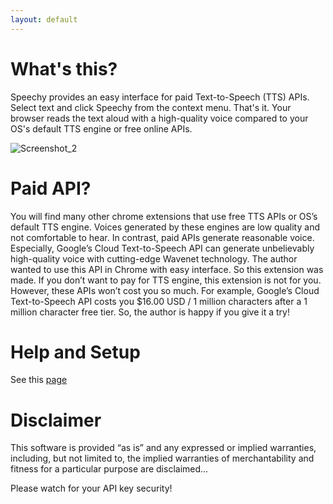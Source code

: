 ```yaml
---
layout: default
---
```


# What's this?

Speechy provides an easy interface for paid Text-to-Speech (TTS) APIs.
Select text and click Speechy from the context menu. That's it. Your browser reads the text aloud with a high-quality voice compared to your OS's default TTS engine or free online APIs.

![Screenshot_2](/images/screenshot_2.png)

# Paid API?

You will find many other chrome extensions that use free TTS APIs or OS’s default TTS engine. Voices generated by these engines are low quality and not comfortable to hear. In contrast, paid APIs generate reasonable voice. Especially, Google’s Cloud Text-to-Speech API can generate unbelievably high-quality voice with cutting-edge Wavenet technology. The author wanted to use this API in Chrome with easy interface. So this extension was made. If you don’t want to pay for TTS engine, this extension is not for you. However, these APIs won’t cost you so much. For example, Google’s Cloud Text-to-Speech API costs you $16.00 USD / 1 million characters after a 1 million character free tier. So, the author is happy if you give it a try!

# Help and Setup
See this [page](https://hmirin.github.io/speechy/installed)

# Disclaimer

This software is provided “as is” and any expressed or implied warranties, including, but not limited to, the implied warranties of merchantability and fitness for a particular purpose are disclaimed...

Please watch for your API key security!
